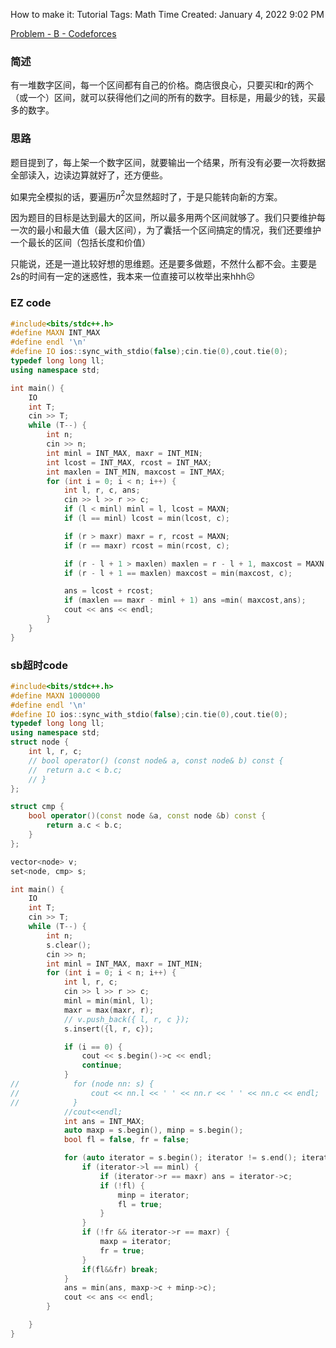 How to make it: Tutorial
Tags: Math
Time Created: January 4, 2022 9:02 PM

[Problem - B - Codeforces](https://codeforces.com/contest/1621/problem/B)

### 简述

有一堆数字区间，每一个区间都有自己的价格。商店很良心，只要买l和r的两个（或一个）区间，就可以获得他们之间的所有的数字。目标是，用最少的钱，买最多的数字。

### 思路

题目提到了，每上架一个数字区间，就要输出一个结果，所有没有必要一次将数据全部读入，边读边算就好了，还方便些。

如果完全模拟的话，要遍历$n^2$次显然超时了，于是只能转向新的方案。

因为题目的目标是达到最大的区间，所以最多用两个区间就够了。我们只要维护每一次的最小和最大值（最大区间），为了囊括一个区间搞定的情况，我们还要维护一个最长的区间（包括长度和价值）

只能说，还是一道比较好想的思维题。还是要多做题，不然什么都不会。主要是2s的时间有一定的迷惑性，我本来一位直接可以枚举出来hhh☹️

### EZ code

```cpp
#include<bits/stdc++.h>
#define MAXN INT_MAX
#define endl '\n'
#define IO ios::sync_with_stdio(false);cin.tie(0),cout.tie(0);
typedef long long ll;
using namespace std;

int main() {
    IO
    int T;
    cin >> T;
    while (T--) {
        int n;
        cin >> n;
        int minl = INT_MAX, maxr = INT_MIN;
        int lcost = INT_MAX, rcost = INT_MAX;
        int maxlen = INT_MIN, maxcost = INT_MAX;
        for (int i = 0; i < n; i++) {
            int l, r, c, ans;
            cin >> l >> r >> c;
            if (l < minl) minl = l, lcost = MAXN;
            if (l == minl) lcost = min(lcost, c);

            if (r > maxr) maxr = r, rcost = MAXN;
            if (r == maxr) rcost = min(rcost, c);

            if (r - l + 1 > maxlen) maxlen = r - l + 1, maxcost = MAXN;
            if (r - l + 1 == maxlen) maxcost = min(maxcost, c);

            ans = lcost + rcost;
            if (maxlen == maxr - minl + 1) ans =min( maxcost,ans);
            cout << ans << endl;
        }
    }
}
```

### sb超时code

```cpp
#include<bits/stdc++.h>
#define MAXN 1000000
#define endl '\n'
#define IO ios::sync_with_stdio(false);cin.tie(0),cout.tie(0);
typedef long long ll;
using namespace std;
struct node {
    int l, r, c;
    // bool operator() (const node& a, const node& b) const {
    // 	return a.c < b.c;
    // }
};

struct cmp {
    bool operator()(const node &a, const node &b) const {
        return a.c < b.c;
    }
};

vector<node> v;
set<node, cmp> s;

int main() {
    IO
    int T;
    cin >> T;
    while (T--) {
        int n;
        s.clear();
        cin >> n;
        int minl = INT_MAX, maxr = INT_MIN;
        for (int i = 0; i < n; i++) {
            int l, r, c;
            cin >> l >> r >> c;
            minl = min(minl, l);
            maxr = max(maxr, r);
            // v.push_back({ l, r, c });
            s.insert({l, r, c});

            if (i == 0) {
                cout << s.begin()->c << endl;
                continue;
            }
//            for (node nn: s) {
//                cout << nn.l << ' ' << nn.r << ' ' << nn.c << endl;
//            }
            //cout<<endl;
            int ans = INT_MAX;
            auto maxp = s.begin(), minp = s.begin();
            bool fl = false, fr = false;

            for (auto iterator = s.begin(); iterator != s.end(); iterator++) {
                if (iterator->l == minl) {
                    if (iterator->r == maxr) ans = iterator->c;
                    if (!fl) {
                        minp = iterator;
                        fl = true;
                    }
                }
                if (!fr && iterator->r == maxr) {
                    maxp = iterator;
                    fr = true;
                }
                if(fl&&fr) break;
            }
            ans = min(ans, maxp->c + minp->c);
            cout << ans << endl;
        }

    }
}
```